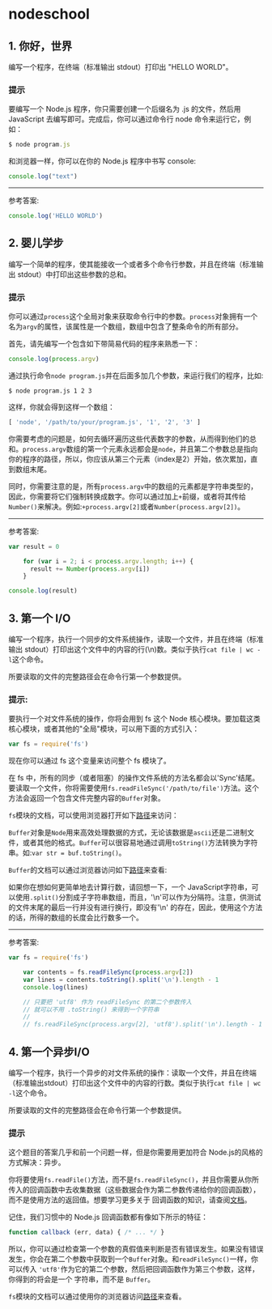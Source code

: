 # nodeschool

## 1. 你好，世界

编写一个程序，在终端（标准输出 stdout）打印出 "HELLO WORLD"。

### 提示

要编写一个 Node.js 程序，你只需要创建一个后缀名为 .js 的文件，然后用
JavaScript 去编写即可。完成后，你可以通过命令行 node 命令来运行它，例如：

```js
$ node program.js
```

和浏览器一样，你可以在你的 Node.js 程序中书写 console:

```javascript
console.log("text")
```

---
参考答案:

```javascript
console.log('HELLO WORLD')
```

## 2. 婴儿学步

编写一个简单的程序，使其能接收一个或者多个命令行参数，并且在终端（标准输出
stdout）中打印出这些参数的总和。

### 提示

你可以通过`process`这个全局对象来获取命令行中的参数。`process`对象拥有一个名为`argv`的属性，该属性是一个数组，数组中包含了整条命令的所有部分。

首先，请先编写一个包含如下带简易代码的程序来熟悉一下：

```js
console.log(process.argv)
```

通过执行命令`node program.js`并在后面多加几个参数，来运行我们的程序，比如:

```
$ node program.js 1 2 3
```

这样，你就会得到这样一个数组：

```js
[ 'node', '/path/to/your/program.js', '1', '2', '3' ]
```

你需要考虑的问题是，如何去循环遍历这些代表数字的参数，从而得到他们的总和。`process.argv`数组的第一个元素永远都会是`node`，并且第二个参数总是指向你的程序的路径，所以，你应该从第三个元素（index是2）开始，依次累加，直到数组末尾。

同时，你需要注意的是，所有`process.argv`中的数组的元素都是字符串类型的，因此，你需要将它们强制转换成数字。你可以通过加上`+`前缀，或者将其传给`Number()`来解决。例如:`+process.argv[2]`或者`Number(process.argv[2])`。

---
参考答案:

```js
var result = 0

    for (var i = 2; i < process.argv.length; i++) {
      result += Number(process.argv[i])
    }

console.log(result)
```

## 3. 第一个 I/O

编写一个程序，执行一个同步的文件系统操作，读取一个文件，并且在终端（标准输出 stdout）打印出这个文件中的内容的行(\n)数。类似于执行`cat file | wc -l`这个命令。

所要读取的文件的完整路径会在命令行第一个参数提供。

### 提示:

要执行一个对文件系统的操作，你将会用到 fs 这个 Node
核心模块。要加载这类核心模块，或者其他的"全局"模块，可以用下面的方式引入：

```js
var fs = require('fs')
```

现在你可以通过 fs 这个变量来访问整个 fs 模块了。

在 fs 中，所有的同步（或者阻塞）的操作文件系统的方法名都会以'Sync'结尾。要读取一个文件，你将需要使用`fs.readFileSync('/path/to/file')`方法。这个方法会返回一个包含文件完整内容的`Buffer`对象。

`fs`模块的文档，可以使用浏览器打开如下[路径]((file:///usr/local/lib/node_modules/learnyounode/node_apidoc/fs.html))来访问：

`Buffer`对象是`Node`用来高效处理数据的方式，无论该数据是`ascii`还是二进制文件，或者其他的格式。`Buffer`可以很容易地通过调用`toString()`方法转换为字符串。如:`var str = buf.toString()`。

`Buffer`的文档可以通过浏览器访问如下[路径](file:///usr/local/lib/node_modules/learnyounode/node_apidoc/buffer.html)来查看:

如果你在想如何更简单地去计算行数，请回想一下，一个 JavaScript字符串，可以使用`.split()`分割成子字符串数组，而且，'\n'可以作为分隔符。注意，供测试的文件末尾的最后一行并没有进行换行，即没有'\n' 的存在，因此，使用这个方法的话，所得的数组的长度会比行数多一个。

---
参考答案:

```js
var fs = require('fs')

    var contents = fs.readFileSync(process.argv[2])
    var lines = contents.toString().split('\n').length - 1
    console.log(lines)

    // 只要把 'utf8' 作为 readFileSync 的第二个参数传入
    // 就可以不用 .toString() 来得到一个字符串
    //
    // fs.readFileSync(process.argv[2], 'utf8').split('\n').length - 1
```

## 4. 第一个异步I/O

编写一个程序，执行一个异步的对文件系统的操作：读取一个文件，并且在终端（标准输出stdout）打印出这个文件中的内容的行数。类似于执行`cat file | wc -l`这个命令。

所要读取的文件的完整路径会在命令行第一个参数提供。

### 提示

这个题目的答案几乎和前一个问题一样，但是你需要用更加符合 Node.js的风格的方式解决：异步。

你将要使用`fs.readFile()`方法，而不是`fs.readFileSync()`，并且你需要从你所传入的回调函数中去收集数据（这些数据会作为第二参数传递给你的回调函数），而不是使用方法的返回值。想要学习更多关于
回调函数的知识，请查阅[文档](https://github.com/maxogden/art-of-node#callbacks)。

记住，我们习惯中的 Node.js 回调函数都有像如下所示的特征：

```js
function callback (err, data) { /* ... */ }
```

所以，你可以通过检查第一个参数的真假值来判断是否有错误发生。如果没有错误发生，你会在第二个参数中获取到一个`Buffer`对象。和`readFileSync()`一样，你可以传入 `'utf8'`作为它的第二个参数，然后把回调函数作为第三个参数，这样，你得到的将会是一个
字符串，而不是 `Buffer`。

`fs`模块的文档可以通过使用你的浏览器访问[路径](file:///usr/local/lib/node_modules/learnyounode/node_apidoc/fs.html)来查看。
